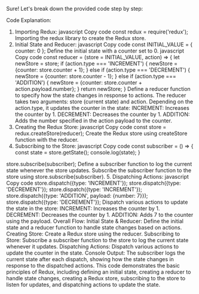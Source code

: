 
Sure! Let's break down the provided code step by step:

Code Explanation:
1. Importing Redux:
javascript
Copy code
const redux = require('redux');
Importing the redux library to create the Redux store.
2. Initial State and Reducer:
javascript
Copy code
const INITIAL_VALUE = {
  counter: 0
};
Define the initial state with a counter set to 0.
javascript
Copy code
const reducer = (store = INITIAL_VALUE, action) => {
  let newStore = store;
  if (action.type === 'INCREMENT') {
    newStore = {counter: store.counter + 1};
  } else if (action.type === 'DECREMENT') {
    newStore = {counter: store.counter - 1};
  } else if (action.type === 'ADDITION') {
    newStore = {counter: store.counter + action.payload.number};
  }
  return newStore;
}
Define a reducer function to specify how the state changes in response to actions.
The reducer takes two arguments: store (current state) and action.
Depending on the action.type, it updates the counter in the state:
INCREMENT: Increases the counter by 1.
DECREMENT: Decreases the counter by 1.
ADDITION: Adds the number specified in the action payload to the counter.
3. Creating the Redux Store:
javascript
Copy code
const store = redux.createStore(reducer);
Create the Redux store using createStore function with the reducer.
4. Subscribing to the Store:
javascript
Copy code
const subscriber = () => {
  const state = store.getState();
  console.log(state);
}

store.subscribe(subscriber);
Define a subscriber function to log the current state whenever the store updates.
Subscribe the subscriber function to the store using store.subscribe(subscriber).
5. Dispatching Actions:
javascript
Copy code
store.dispatch({type: 'INCREMENT'});
store.dispatch({type: 'DECREMENT'});
store.dispatch({type: 'INCREMENT'});
store.dispatch({type: 'ADDITION', payload: {number: 7}});
store.dispatch({type: 'DECREMENT'});
Dispatch various actions to update the state in the store:
INCREMENT: Increases the counter by 1.
DECREMENT: Decreases the counter by 1.
ADDITION: Adds 7 to the counter using the payload.
Overall Flow:
Initial State & Reducer:
Define the initial state and a reducer function to handle state changes based on actions.
Creating Store:
Create a Redux store using the reducer.
Subscribing to Store:
Subscribe a subscriber function to the store to log the current state whenever it updates.
Dispatching Actions:
Dispatch various actions to update the counter in the state.
Console Output:
The subscriber logs the current state after each dispatch, showing how the state changes in response to the dispatched actions.
This code demonstrates the basic principles of Redux, including defining an initial state, creating a reducer to handle state changes, creating a Redux store, subscribing to the store to listen for updates, and dispatching actions to update the state.





